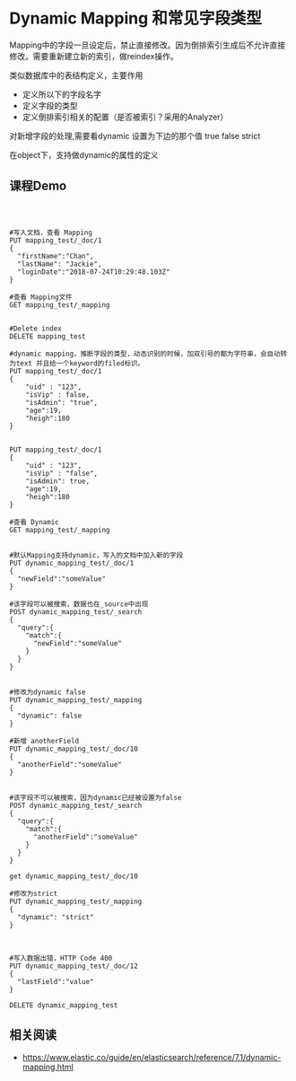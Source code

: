 # Dynamic Mapping 和常见字段类型

Mapping中的字段一旦设定后，禁止直接修改。因为倒排索引生成后不允许直接修改。需要重新建立新的索引，做reindex操作。

类似数据库中的表结构定义，主要作用
- 定义所以下的字段名字
- 定义字段的类型
- 定义倒排索引相关的配置（是否被索引？采用的Analyzer）


对新增字段的处理,需要看dynamic 设置为下边的那个值
true
false
strict

在object下，支持做dynamic的属性的定义

## 课程Demo

```



#写入文档，查看 Mapping
PUT mapping_test/_doc/1
{
  "firstName":"Chan",
  "lastName": "Jackie",
  "loginDate":"2018-07-24T10:29:48.103Z"
}

#查看 Mapping文件
GET mapping_test/_mapping


#Delete index
DELETE mapping_test

#dynamic mapping，推断字段的类型，动态识别的时候，加双引号的都为字符串，会自动转为text 并且给一个keyword的filed标识。
PUT mapping_test/_doc/1
{
    "uid" : "123",
    "isVip" : false,
    "isAdmin": "true",
    "age":19,
    "heigh":180
}


PUT mapping_test/_doc/1
{
    "uid" : "123",
    "isVip" : "false",
    "isAdmin": true,
    "age":19,
    "heigh":180
}

#查看 Dynamic
GET mapping_test/_mapping


#默认Mapping支持dynamic，写入的文档中加入新的字段
PUT dynamic_mapping_test/_doc/1
{
  "newField":"someValue"
}

#该字段可以被搜索，数据也在_source中出现
POST dynamic_mapping_test/_search
{
  "query":{
    "match":{
      "newField":"someValue"
    }
  }
}


#修改为dynamic false
PUT dynamic_mapping_test/_mapping
{
  "dynamic": false
}

#新增 anotherField
PUT dynamic_mapping_test/_doc/10
{
  "anotherField":"someValue"
}


#该字段不可以被搜索，因为dynamic已经被设置为false
POST dynamic_mapping_test/_search
{
  "query":{
    "match":{
      "anotherField":"someValue"
    }
  }
}

get dynamic_mapping_test/_doc/10

#修改为strict
PUT dynamic_mapping_test/_mapping
{
  "dynamic": "strict"
}



#写入数据出错，HTTP Code 400
PUT dynamic_mapping_test/_doc/12
{
  "lastField":"value"
}

DELETE dynamic_mapping_test

```


## 相关阅读
- https://www.elastic.co/guide/en/elasticsearch/reference/7.1/dynamic-mapping.html
